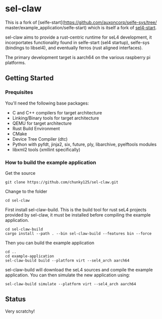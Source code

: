 # sel-claw

This is a fork of [selfe-start](https://github.com/auxoncorp/selfe-sys/tree/
master/example_application/selfe-start) which is itself a fork of 
[sel4-start](https://gitlab.com/robigalia/sel4-start).

sel-claw aims to provide a rust-centric runtime for seL4 development, it 
incorportates functionality found in selfe-start (sel4 startup), selfe-sys
 (bindings to libsel4), and eventually ferros (rust aligned interfaces).

The primary development target is aarch64 on the various raspberry pi
platforms.

## Getting Started

### Prequisites

You'll need the following base packages:
- C and C++ compilers for target architecture
- Linking/Binary tools for target architecture
- QEMU for target architecture
- Rust Build Environment
- CMake
- Device Tree Compiler (dtc)
- Python with pyfdt, jinja2, six, future, ply, libarchive, pyelftools modules
- libxml2 tools (xmllint specifically)

### How to build the example application

Get the source

    git clone https://github.com/chunky125/sel-claw.git

Change to the folder

    cd sel-claw

First install sel-claw-build.  This is the build tool for rust seL4 projects
provided by sel-claw, it must be installed before compiling the example 
application.

    cd sel-claw-build 
    cargo install --path . --bin sel-claw-build --features bin --force

Then you can build the example application

    cd ..
    cd example-application
    sel-claw-build build --platform virt --sel4_arch aarch64

sel-claw-build will download the seL4 sources and compile the example application. 
You can then simulate the new application using:

    sel-claw-build simulate --platform virt --sel4_arch aarch64



## Status

Very scratchy!
